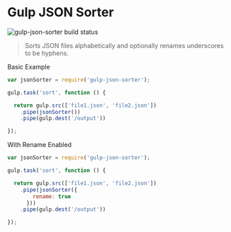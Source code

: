 Gulp JSON Sorter
====================
![gulp-json-sorter build status](https://travis-ci.org/crivas/gulp-json-sorter.svg?branch=master)

> Sorts JSON files alphabetically and optionally renames underscores to be hyphens.

Basic Example
```js
var jsonSorter = require('gulp-json-sorter');

gulp.task('sort', function () {

  return gulp.src(['file1.json', 'file2.json'])
    .pipe(jsonSorter())
    .pipe(gulp.dest('/output'))

});
```

With Rename Enabled
```js
var jsonSorter = require('gulp-json-sorter');

gulp.task('sort', function () {

  return gulp.src(['file1.json', 'file2.json'])
    .pipe(jsonSorter({
        rename: true
      }))
    .pipe(gulp.dest('/output'))

});
```
